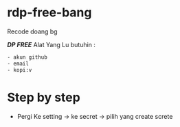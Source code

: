 # rdp-free-bang
Recode doang bg

***DP FREE***
Alat Yang Lu butuhin :
```bash
- akun github
- email 
- kopi:v
```

# Step by step 
* Pergi Ke setting -> ke secret -> pilih yang create screte 



